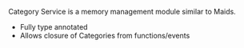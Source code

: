 Category Service is a memory management module similar to Maids.

-   Fully type annotated
-   Allows closure of Categories from functions/events
